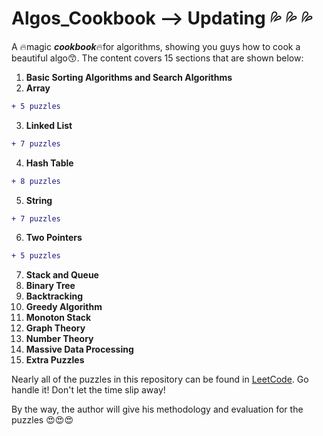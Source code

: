 # Algos_Cookbook --> Updating :sweat_drops: :sweat_drops: :sweat_drops:
A :fire:magic ***cookbook***:fire:for algorithms, showing you guys how to cook a beautiful algo:kissing_smiling_eyes:. The content covers 15 sections that are shown below:
1. **Basic Sorting Algorithms and Search Algorithms**
2. **Array**
```diff
+ 5 puzzles
```
3. **Linked List** 
```diff
+ 7 puzzles 
```
4. **Hash Table** 
```diff
+ 8 puzzles
```
5. **String**
```diff
+ 7 puzzles
```
6. **Two Pointers**
```diff
+ 5 puzzles
```
7. **Stack and Queue**
8. **Binary Tree**
9. **Backtracking**
10. **Greedy Algorithm**
11. **Monoton Stack**
12. **Graph Theory**
13. **Number Theory**
14. **Massive Data Processing**
15. **Extra Puzzles**

Nearly all of the puzzles in this repository can be found in [LeetCode](https://leetcode.com/). Go handle it! Don't let the time slip away!  
   
By the way, the author will give his methodology and evaluation for the puzzles :heart_eyes::heart_eyes::heart_eyes:
